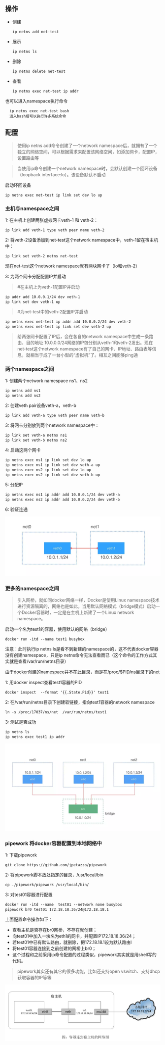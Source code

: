 ## 操作
* 创建
 
      ip netns add net-test
* 展示
   
      ip netns ls
* 删除
   
      ip netns delete net-test      
* 查看

      ip netns exec net-test ip addr
也可以进入namespace执行命令
      
      ip netns exec net-test bash
      进入bash后可以执行许多系统命令
      
      
## 配置
> 使用ip netns add命令创建了一个network namespace后，就拥有了一个独立的网络空间，可以根据需求来配置该网络空间，如添加网卡，配置IP，设置路由等

> 当使用ip命令创建一个network namespace时，会默认创建一个回环设备（loopback interface:lo）。该设备默认不启动

启动环回设备
    
    ip netns exec net-test ip link set dev lo up  
    
###  主机与namespace之间
1: 在主机上创建两张虚拟网卡veth-1 和 veth-2：

    ip link add veth-1 type veth peer name veth-2   
2: 将veth-2设备添加到net-test这个network namespace中，veth-1留在宿主机中：

    ip link set veth-2 netns net-test
现在net-test这个network namespace就有两块网卡了（lo和veth-2）

3: 为两个网卡分配配置IP并启动
>   #在主机上为veth-1配置IP并启动

    ip addr add 10.0.0.1/24 dev veth-1
    ip link set dev veth-1 up

> #为net-test中的veth-2配置IP并启动

    ip netns exec net-test ip addr add 10.0.0.2/24 dev veth-2
    ip netns exec net-test ip link set dev veth-2 up
> 给两张网卡配置了IP后，会在各自的network namespace中生成一条路由，目的地址 10.0.0.0/24网络的IP包分别从veth-1和veth-2发出。现在net-test这个network namespace有了自己的网卡、IP地址、路由表等信息，就相当于成了一台小型的“虚拟机”了。相互之间能够ping通
 
 
 ### 两个namespace之间
1: 创建两个network namespace ns1、ns2

    ip netns add ns1
    ip netns add ns2
2: 创建veth pair设备veth-a，veth-b

    ip link add veth-a type veth peer name veth-b
3: 将网卡分别放到两个network namespace中：
  
    ip link set veth-a netns ns1
    ip link set veth-b netns ns2
4: 启动这两个网卡

    ip netns exec ns1 ip link set dev lo up
    ip netns exec ns1 ip link set dev veth-a up
    ip netns exec ns2 ip link set dev lo up
    ip netns exec ns2 ip link set dev veth-b up
5: 分配IP

    ip netns exec ns1 ip addr add 10.0.0.1/24 dev veth-a
    ip netns exec ns2 ip addr add 10.0.0.2/24 dev veth-b
6: 验证连通

  ![""](pictures/namespace-namespace.png)

### 更多的namespace之间
 >  引入网桥，就如同docker网络一样，Docker是使用Linux namespace技术进行资源隔离的，网络也是如此。当用默认网络模式（bridge模式）启动一个Docker容器时，一定是在主机上新建了一个Linux network namespace。
 
启动一个名为test1的容器，使用默认的网络（bridge）
    
    docker run -itd --name test1 busybox
    
 注意：此时执行ip netns ls是看不到新建的namespace的，这不代表docker容器没有创建namespace，只是ip netns命令无法查看而已（这个命令的工作方式其实就是查看/var/run/netns目录）
 
 由于docker创建的namespace并不在此目录，而是在/proc/$PID/ns目录下的net
 
1: 用docker inspect查看test1容器的PID
  
    docker inspect  --format '{{.State.Pid}}' test1
2:  在/var/run/netns目录下创建软链接，指向test1容器的network namespace

    ln -s /proc/17037/ns/net  /var/run/netns/test1
3:  测试是否成功

    ip netns ls
    ip netns exec test1 ip addr
 
   ![""](pictures/muliti-namespace.png)
    
 ### pipework  将docker容器配置到本地网络中
1: 下载pipework

    git clone https://github.com/jpetazzo/pipework
2:  将pipework脚本放处指定的目录，/usr/local/bin

    cp ./pipework/pipework /usr/local/bin/
3:  对test01容器进行配置

    docker run -itd --name  test01 --network none busybox
    pipework br0 test01 172.18.18.36/24@172.18.18.1
  
上面配置命令操作如下：

- 查看主机是否存在br0网桥，不存在就创建；
- 向test01中加入一块名为eth1的网卡，并配置IP172.18.18.36/24；
- 若test01中已有默认路由，就删除，把172.18.18.1设为默认路由l
- 将test01容器连接到之前创建的网桥上br0；
- 这个过程和之前采用ip命令配置的过程类似，pipework其实就是用shell写的代码。

> pipework其实还有其它的很多功能，比如还支持open vswitch、支持dhcp获取容器的IP等等
 
 
  ![""](pictures/pipenetwork.png)

